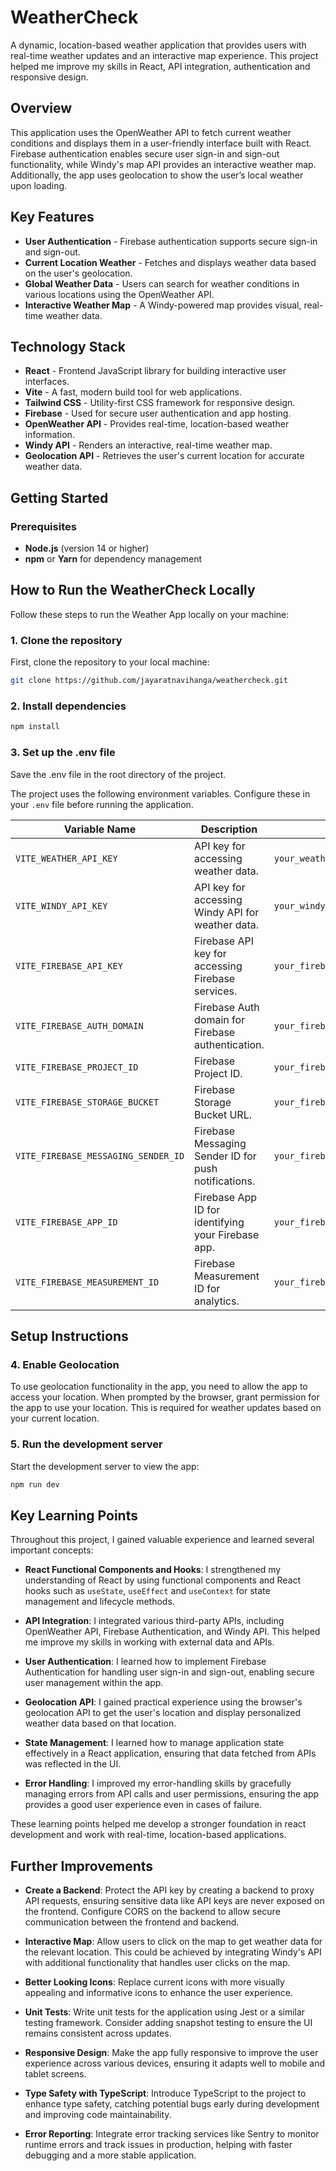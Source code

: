 # WeatherCheck

A dynamic, location-based weather application that provides users with real-time weather updates and an interactive map experience. This project helped me improve my skills in React, API integration, authentication and responsive design.

## Overview

This application uses the OpenWeather API to fetch current weather conditions and displays them in a user-friendly interface built with React.
Firebase authentication enables secure user sign-in and sign-out functionality, while Windy's map API provides an interactive weather map.
Additionally, the app uses geolocation to show the user’s local weather upon loading.

## Key Features

- **User Authentication** - Firebase authentication supports secure sign-in and sign-out.
- **Current Location Weather** - Fetches and displays weather data based on the user's geolocation.
- **Global Weather Data** - Users can search for weather conditions in various locations using the OpenWeather API.
- **Interactive Weather Map** - A Windy-powered map provides visual, real-time weather data.

## Technology Stack

- **React** - Frontend JavaScript library for building interactive user interfaces.
- **Vite** - A fast, modern build tool for web applications.
- **Tailwind CSS** - Utility-first CSS framework for responsive design.
- **Firebase** - Used for secure user authentication and app hosting.
- **OpenWeather API** - Provides real-time, location-based weather information.
- **Windy API** - Renders an interactive, real-time weather map.
- **Geolocation API** - Retrieves the user's current location for accurate weather data.

## Getting Started

### Prerequisites

- **Node.js** (version 14 or higher)
- **npm** or **Yarn** for dependency management


## How to Run the WeatherCheck Locally

Follow these steps to run the Weather App locally on your machine:

### 1. Clone the repository
First, clone the repository to your local machine:
```bash
git clone https://github.com/jayaratnavihanga/weathercheck.git
```
### 2. Install dependencies
```bash
npm install
```
### 3. Set up the .env file
Save the .env file in the root directory of the project.


The project uses the following environment variables. Configure these in your `.env` file before running the application.

| Variable Name                    | Description                                                     | Example Value                         |
|-----------------------------------|-----------------------------------------------------------------|---------------------------------------|
| `VITE_WEATHER_API_KEY`            | API key for accessing weather data.                            | `your_weather_api_key_here`           |
| `VITE_WINDY_API_KEY`              | API key for accessing Windy API for weather data.              | `your_windy_api_key_here`             |
| `VITE_FIREBASE_API_KEY`           | Firebase API key for accessing Firebase services.              | `your_firebase_api_key_here`         |
| `VITE_FIREBASE_AUTH_DOMAIN`       | Firebase Auth domain for Firebase authentication.              | `your_firebase_auth_domain_here`     |
| `VITE_FIREBASE_PROJECT_ID`        | Firebase Project ID.                                            | `your_firebase_project_id_here`      |
| `VITE_FIREBASE_STORAGE_BUCKET`    | Firebase Storage Bucket URL.                                   | `your_firebase_storage_bucket_here`  |
| `VITE_FIREBASE_MESSAGING_SENDER_ID`| Firebase Messaging Sender ID for push notifications.           | `your_firebase_messaging_sender_id_here` |
| `VITE_FIREBASE_APP_ID`            | Firebase App ID for identifying your Firebase app.             | `your_firebase_app_id_here`          |
| `VITE_FIREBASE_MEASUREMENT_ID`    | Firebase Measurement ID for analytics.                         | `your_firebase_measurement_id_here`  |

## Setup Instructions

### 4. Enable Geolocation
   To use geolocation functionality in the app, you need to allow the app to access your location. When prompted by the browser, grant permission for the app to use your location. This is required for weather updates based on your current location.

### 5. Run the development server
Start the development server to view the app:

```bash
npm run dev
```

## Key Learning Points

Throughout this project, I gained valuable experience and learned several important concepts:

- **React Functional Components and Hooks**: I strengthened my understanding of React by using functional components and React hooks such as `useState`, `useEffect` and `useContext` for state management and lifecycle methods.


- **API Integration**: I integrated various third-party APIs, including OpenWeather API, Firebase Authentication, and Windy API. This helped me improve my skills in working with external data and APIs.


- **User Authentication**: I learned how to implement Firebase Authentication for handling user sign-in and sign-out, enabling secure user management within the app.


- **Geolocation API**: I gained practical experience using the browser's geolocation API to get the user's location and display personalized weather data based on that location.


- **State Management**: I learned how to manage application state effectively in a React application, ensuring that data fetched from APIs was reflected in the UI.


- **Error Handling**: I improved my error-handling skills by gracefully managing errors from API calls and user permissions, ensuring the app provides a good user experience even in cases of failure.


These learning points helped me develop a stronger foundation in react development and work with real-time, location-based applications.


## Further Improvements

- **Create a Backend**: Protect the API key by creating a backend to proxy API requests, ensuring sensitive data like API keys are never exposed on the frontend. Configure CORS on the backend to allow secure communication between the frontend and backend.


- **Interactive Map**: Allow users to click on the map to get weather data for the relevant location. This could be achieved by integrating Windy's API with additional functionality that handles user clicks on the map.


- **Better Looking Icons**: Replace current icons with more visually appealing and informative icons to enhance the user experience.


- **Unit Tests**: Write unit tests for the application using Jest or a similar testing framework. Consider adding snapshot testing to ensure the UI remains consistent across updates.


- **Responsive Design**: Make the app fully responsive to improve the user experience across various devices, ensuring it adapts well to mobile and tablet screens.


- **Type Safety with TypeScript**: Introduce TypeScript to the project to enhance type safety, catching potential bugs early during development and improving code maintainability.


- **Error Reporting**: Integrate error tracking services like Sentry to monitor runtime errors and track issues in production, helping with faster debugging and a more stable application.

